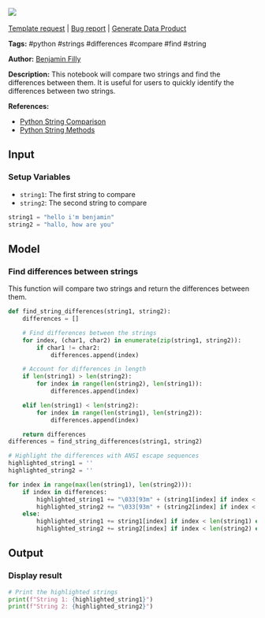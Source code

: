 <a href="https://app.naas.ai/user-redirect/naas/downloader?url=https://raw.githubusercontent.com/jupyter-naas/awesome-notebooks/master/Python/Python_Find_differences_between_strings.ipynb" target="_parent"><img src="https://naasai-public.s3.eu-west-3.amazonaws.com/Open_in_Naas_Lab.svg"/></a><br><br><a href="https://github.com/jupyter-naas/awesome-notebooks/issues/new?assignees=&labels=&template=template-request.md&title=Tool+-+Action+of+the+notebook+">Template request</a> | <a href="https://github.com/jupyter-naas/awesome-notebooks/issues/new?assignees=&labels=bug&template=bug_report.md&title=Python+-+Find+differences+between+strings:+Error+short+description">Bug report</a> | <a href="https://app.naas.ai/user-redirect/naas/downloader?url=https://raw.githubusercontent.com/jupyter-naas/awesome-notebooks/master/Naas/Naas_Start_data_product.ipynb" target="_parent">Generate Data Product</a>

**Tags:** #python #strings #differences #compare #find #string

**Author:** [Benjamin Filly](https://www.linkedin.com/in/benjamin-filly-05427727a/)

**Description:** This notebook will compare two strings and find the differences between them. It is useful for users to quickly identify the differences between two strings.

**References:**
- [Python String Comparison](https://www.programiz.com/python-programming/string-comparison)
- [Python String Methods](https://www.programiz.com/python-programming/methods/string)

## Input

### Setup Variables
- `string1`: The first string to compare
- `string2`: The second string to compare


```python
string1 = "hello i'm benjamin"
string2 = "hallo, how are you"
```

## Model

### Find differences between strings

This function will compare two strings and return the differences between them.


```python
def find_string_differences(string1, string2):
    differences = []

    # Find differences between the strings
    for index, (char1, char2) in enumerate(zip(string1, string2)):
        if char1 != char2:
            differences.append(index)

    # Account for differences in length
    if len(string1) > len(string2):
        for index in range(len(string2), len(string1)):
            differences.append(index)

    elif len(string1) < len(string2):
        for index in range(len(string1), len(string2)):
            differences.append(index)

    return differences
differences = find_string_differences(string1, string2)

# Highlight the differences with ANSI escape sequences
highlighted_string1 = ''
highlighted_string2 = ''

for index in range(max(len(string1), len(string2))):
    if index in differences:
        highlighted_string1 += "\033[93m" + (string1[index] if index < len(string1) else '') + "\033[0m"
        highlighted_string2 += "\033[93m" + (string2[index] if index < len(string2) else '') + "\033[0m"
    else:
        highlighted_string1 += string1[index] if index < len(string1) else ' '
        highlighted_string2 += string2[index] if index < len(string2) else ' '
```

## Output

### Display result


```python
# Print the highlighted strings
print(f"String 1: {highlighted_string1}")
print(f"String 2: {highlighted_string2}")
```

 
